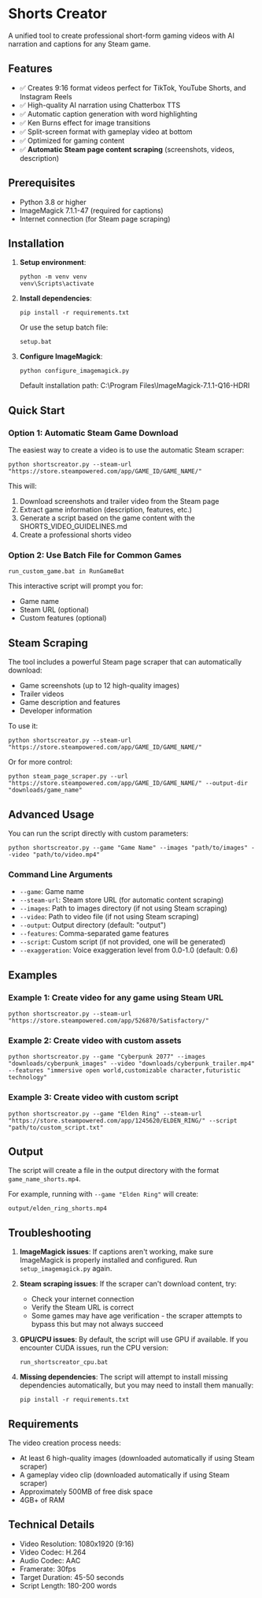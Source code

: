 # Shorts Creator

A unified tool to create professional short-form gaming videos with AI narration and captions for any Steam game.

## Features

- ✅ Creates 9:16 format videos perfect for TikTok, YouTube Shorts, and Instagram Reels
- ✅ High-quality AI narration using Chatterbox TTS
- ✅ Automatic caption generation with word highlighting
- ✅ Ken Burns effect for image transitions
- ✅ Split-screen format with gameplay video at bottom
- ✅ Optimized for gaming content
- ✅ **Automatic Steam page content scraping** (screenshots, videos, description)

## Prerequisites

- Python 3.8 or higher
- ImageMagick 7.1.1-47 (required for captions)
- Internet connection (for Steam page scraping)

## Installation

1. **Setup environment**:
   ```
   python -m venv venv
   venv\Scripts\activate
   ```

2. **Install dependencies**:
   ```
   pip install -r requirements.txt
   ```
   
   Or use the setup batch file:
   ```
   setup.bat
   ```

3. **Configure ImageMagick**: 
   ```
   python configure_imagemagick.py
   ```
   
   Default installation path: C:\Program Files\ImageMagick-7.1.1-Q16-HDRI

## Quick Start

### Option 1: Automatic Steam Game Download

The easiest way to create a video is to use the automatic Steam scraper:

```
python shortscreator.py --steam-url "https://store.steampowered.com/app/GAME_ID/GAME_NAME/"
```

This will:
1. Download screenshots and trailer video from the Steam page
2. Extract game information (description, features, etc.)
3. Generate a script based on the game content with the SHORTS_VIDEO_GUIDELINES.md
4. Create a professional shorts video

### Option 2: Use Batch File for Common Games

```
run_custom_game.bat in RunGameBat 
```

This interactive script will prompt you for:
- Game name
- Steam URL (optional)
- Custom features (optional)

## Steam Scraping

The tool includes a powerful Steam page scraper that can automatically download:

- Game screenshots (up to 12 high-quality images)
- Trailer videos
- Game description and features
- Developer information

To use it:

```
python shortscreator.py --steam-url "https://store.steampowered.com/app/GAME_ID/GAME_NAME/"
```

Or for more control:

```
python steam_page_scraper.py --url "https://store.steampowered.com/app/GAME_ID/GAME_NAME/" --output-dir "downloads/game_name"
```

## Advanced Usage

You can run the script directly with custom parameters:

```
python shortscreator.py --game "Game Name" --images "path/to/images" --video "path/to/video.mp4"
```

### Command Line Arguments

- `--game`: Game name
- `--steam-url`: Steam store URL (for automatic content scraping)
- `--images`: Path to images directory (if not using Steam scraping)
- `--video`: Path to video file (if not using Steam scraping)
- `--output`: Output directory (default: "output")
- `--features`: Comma-separated game features
- `--script`: Custom script (if not provided, one will be generated)
- `--exaggeration`: Voice exaggeration level from 0.0-1.0 (default: 0.6)

## Examples

### Example 1: Create video for any game using Steam URL

```
python shortscreator.py --steam-url "https://store.steampowered.com/app/526870/Satisfactory/"
```

### Example 2: Create video with custom assets

```
python shortscreator.py --game "Cyberpunk 2077" --images "downloads/cyberpunk_images" --video "downloads/cyberpunk_trailer.mp4" --features "immersive open world,customizable character,futuristic technology"
```

### Example 3: Create video with custom script

```
python shortscreator.py --game "Elden Ring" --steam-url "https://store.steampowered.com/app/1245620/ELDEN_RING/" --script "path/to/custom_script.txt"
```

## Output

The script will create a file in the output directory with the format `game_name_shorts.mp4`.

For example, running with `--game "Elden Ring"` will create:
```
output/elden_ring_shorts.mp4
```

## Troubleshooting

1. **ImageMagick issues**: If captions aren't working, make sure ImageMagick is properly installed and configured. Run `setup_imagemagick.py` again.

2. **Steam scraping issues**: If the scraper can't download content, try:
   - Check your internet connection
   - Verify the Steam URL is correct
   - Some games may have age verification - the scraper attempts to bypass this but may not always succeed

3. **GPU/CPU issues**: By default, the script will use GPU if available. If you encounter CUDA issues, run the CPU version:
   ```
   run_shortscreator_cpu.bat
   ```

4. **Missing dependencies**: The script will attempt to install missing dependencies automatically, but you may need to install them manually:
   ```
   pip install -r requirements.txt
   ```

## Requirements

The video creation process needs:
- At least 6 high-quality images (downloaded automatically if using Steam scraper)
- A gameplay video clip (downloaded automatically if using Steam scraper)
- Approximately 500MB of free disk space
- 4GB+ of RAM

## Technical Details

- Video Resolution: 1080x1920 (9:16)
- Video Codec: H.264
- Audio Codec: AAC
- Framerate: 30fps
- Target Duration: 45-50 seconds
- Script Length: 180-200 words 